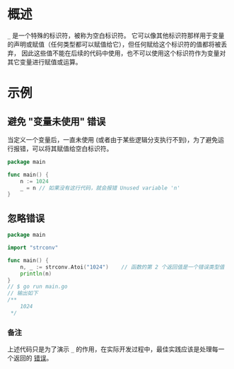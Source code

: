 # 概述

`_` 是一个特殊的标识符，被称为空白标识符。
它可以像其他标识符那样用于变量的声明或赋值（任何类型都可以赋值给它），但任何赋给这个标识符的值都将被丢弃，
因此这些值不能在后续的代码中使用，也不可以使用这个标识符作为变量对其它变量进行赋值或运算。

# 示例

## 避免 "变量未使用" 错误

当定义一个变量后，一直未使用 (或者由于某些逻辑分支执行不到)，为了避免运行报错，可以将其赋值给空白标识符。

```go
package main

func main() {
	n := 1024
	_ = n // 如果没有这行代码，就会报错 Unused variable 'n'
}
```

## 忽略错误

```go
package main

import "strconv"

func main() {
	n, _ := strconv.Atoi("1024")    // 函数的第 2 个返回值是一个错误类型值
	println(n)
}
// $ go run main.go
// 输出如下 
/**
    1024
 */
```

### 备注

上述代码只是为了演示 `_` 的作用，在实际开发过程中，最佳实践应该是处理每一个返回的 [错误](error.md)。